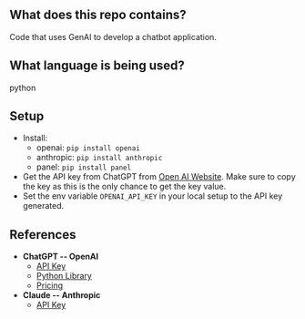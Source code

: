 ## What does this repo contains?
Code that uses GenAI to develop a chatbot application.

## What language is being used?
python

## Setup
- Install:
  - openai: `pip install openai`
  - anthropic: `pip install anthropic`
  - panel: `pip install panel`
- Get the API key from ChatGPT from [Open AI Website](https://platform.openai.com/settings/organization/api-keys). Make sure to copy the key as this is the only chance to get the key value.
- Set the env variable `OPENAI_API_KEY` in your local setup to the API key generated.

## References
- **ChatGPT -- OpenAI**
  - [API Key](https://platform.openai.com/settings/organization/api-keys)
  - [Python Library](https://github.com/openai/openai-python)
  - [Pricing](https://openai.com/api/pricing/)
- **Claude -- Anthropic**
  - [API Key](https://console.anthropic.com/settings/keys)
